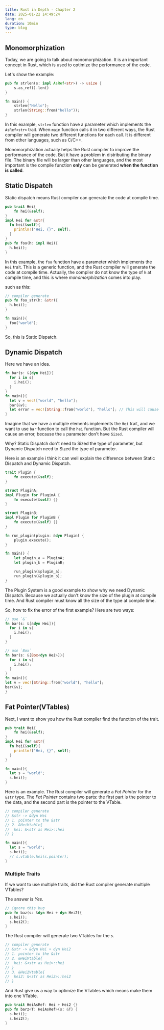 ```yaml
---
title: Rust in Depth - Chapter 2
date: 2025-01-22 14:49:24
lang: en
duration: 10min
type: blog
---
```


## Monomorphization

Today, we are going to talk about monomorphization. It is an important concept in Rust, which is used to optimize the performance of the code.

Let's show the example:

```rust
pub fn strlen(s: impl AsRef<str>) -> usize {
    s.as_ref().len()
}

fn main() {
    strlen("Hello");
    strlen(String::from("hello"));
}
```

In this example, `strlen` function have a parameter which implements the `AsRef<str>` trait. When `main` function calls it in two different ways, the Rust compiler will generate two different functions for each call. It is different from other languages, such as C/C++.

Monomorphization actually helps the Rust compiler to improve the performance of the code. But it have a problem in distributing the binary file. The binary file will be larger than other languages, and the most important is the compile function **only** can be generated **when the function is called**.

## Static Dispatch

Static dispatch means Rust compiler can generate the code at compile time.

```rust
pub trait Hei{
    fn hei(&self);
}
impl Hei for &str{
  fn hei(&self){
    println!("Hei, {}", self);
  }
}
pub fn foo(h: impl Hei){
  h.hei();
}
```

In this example, the `foo` function have a parameter which implements the `Hei` trait. This is a generic function, and the Rust compiler will generate the code at compile time. Actually, the compiler do not know the type of `h` at compile time, and this is where _monomorphization_ comes into play.

such as this:

```rust
// compiler generate
pub fn foo_str(h: &str){
  h.hei();
}

fn main(){
  foo("world");
}
```

So, this is Static Dispatch.

## Dynamic Dispatch

Here we have an idea.

```rust
fn bar(s: &[dyn Hei]){
  for i in s{
    i.hei();
  }
}
fn main(){
  let v = vec!["world", "hello"];
  bar(&v);
  let error = vec![String::from("world"), "hello"]; // This will cause an error
}
```

Imagine that we have a multiple elements implements the `Hei` trait, and we want to use `bar` function to call the `hei` function. But the Rust compiler will cause an error, because the `s` parameter don't have `Sized`.

Why? Static Dispatch don't need to Sized the type of parameter, but Dynamic Dispatch need to Sized the type of parameter.

Here is an example i think it can well explain the difference between Static Dispatch and Dynamic Dispatch.

```rust
trait Plugin {
    fn execute(&self);
}

struct PluginA;
impl Plugin for PluginA {
    fn execute(&self) {}
}

struct PluginB;
impl Plugin for PluginB {
    fn execute(&self) {}
}

fn run_plugin(plugin: &dyn Plugin) {
    plugin.execute();
}

fn main() {
    let plugin_a = PluginA;
    let plugin_b = PluginB;

    run_plugin(&plugin_a);
    run_plugin(&plugin_b);
}
```

The Plugin System is a good example to show why we need Dynamic Dispatch. Because we actually don't know the size of the plugin at compile time. And Rust compiler must know all the size of the type at compile time.

So, how to fix the error of the first example? Here are two ways:

```rust
// use `&`
fn bar(s: &[&dyn Hei]){
  for i in s{
    i.hei();
  }
}

// use `Box`
fn bar(s: &[Box<dyn Hei>]){
  for i in s{
    i.hei();
  }
}
fn main(){
let v = vec![String::from("world"), "hello"];
bar(&v);
}

```

## Fat Pointer(VTables)

Next, I want to show you how the Rust compiler find the function of the trait.

```rust
pub trait Hei{
    fn hei(&self);
}
impl Hei for &str{
  fn hei(&self){
    println!("Hei, {}", self);
  }
}

fn main(){
  let s = "world";
  s.hei();
}
```

Here is an example. The Rust compiler will generate a _Fat Pointer_ for the `&str` type. The _Fat Pointer_ contains two parts: the first part is the pointer to the data, and the second part is the pointer to the VTable.

```rust
// compiler generate
// &str -> &dyn Hei
// 1. pointer to the &str
// 2. &HeiVtable{
//  hei: &<str as Hei>::hei
// }

fn main(){
  let s = "world";
  s.hei();
  // s.vtable.hei(s.pointer);
}
```

### Multiple Traits

If we want to use multiple traits, did the Rust compiler generate multiple VTables?

The answer is _Yes_.

```rust
// ignore this bug
pub fn baz(s: &dyn Hei + dyn Hei2){
  s.hei();
  s.hei2();
}
```

The Rust compiler will generate two VTables for the `s`.

```rust
// compiler generate
// &str -> &dyn Hei + dyn Hei2
// 1. pointer to the &str
// 2. &HeiVtable{
//  hei: &<str as Hei>::hei
// }
// 3. &Hei2Vtable{
//  hei2: &<str as Hei2>::hei2
// }
```

And Rust give us a way to optimize the VTables which means make them into one VTable.

```rust
pub trait HeiAsRef: Hei + Hei2 {}
pub fn barz<T: HeiAsRef>(s: &T) {
  s.hei();
  s.hei2();
}
```
